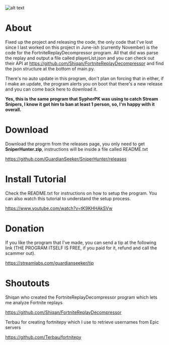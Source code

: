 ![alt text](https://i.imgur.com/MeG7RwG.png)

# About
Fixed up the project and releasing the code, the only code that I've lost since I last worked on this project in June-ish (currently November) is the code for the FortniteReplayDecompressor program. All that did was parse the replay and output a file called playerList.json and you can check out their API at https://github.com/Shiqan/FortniteReplayDecompressor and find the json structure at the bottom of main.py.

There's no auto update in this program, don't plan on forcing that in either, if I make an update, the program alerts you on boot that there's a new release and you can come back here to download it.

**Yes, this is the same program that SypherPK was using to catch Stream Snipers, I know it got him to ban at least 1 person, so, I'm happy with it overall.**

# Download

Download the progrm from the releases page, you only need to get **SniperHunter.zip**, instructions will be inside a file called README.txt

https://github.com/GuardianSeeker/SniperHunter/releases

# Install Tutorial

Check the README.txt for instructions on how to setup the program.
You can also watch this tutorial to understand the setup process.

https://www.youtube.com/watch?v=tK9KHHAkSVw

# Donation
If you like the program that I've made, you can send a tip at the following link (THE PROGRAM ITSELF IS FREE, if you paid for it, refund and call the scammer out).

https://streamlabs.com/guardianseeker/tip

# Shoutouts
Shiqan who created the FortniteReplayDecompressor program which lets me analyze Fortnite replays

https://github.com/Shiqan/FortniteReplayDecompressor

Terbau for creating fortnitepy which I use to retrieve usernames from Epic servers

https://github.com/Terbau/fortnitepy
